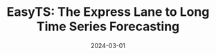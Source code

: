 ---
title: "EasyTS: The Express Lane to Long Time Series Forecasting"
collection: publications
category: conferences
permalink: /publication/2024-easyts
date: 2024-03-01
venue: 'AAAI 2024 Demonstration Program'
paperurl: 'https://ojs.aaai.org/index.php/AAAI/article/view/30587'
citation: 'Tiancheng Zhang, <b>Shaoyuan Huang</b>, Cheng Zhang, Xiaofei Wang, Wenyu Wang. (2024). &quot;EasyTS: The Express Lane to Long Time Series Forecasting.&quot; <i>AAAI 2024 Demonstration Program</i>. (CCF-A)'
--- 
